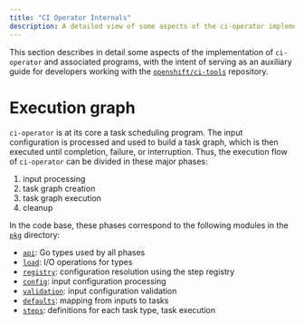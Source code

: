 ```yaml
---
title: "CI Operator Internals"
description: A detailed view of some aspects of the ci-operator implementation, intended for developers working on its source code.
---
```


This section describes in detail some aspects of the implementation of
`ci-operator` and associated programs, with the intent of serving as an
auxiliary guide for developers working with the
[`openshift/ci-tools`](https://github.com/openshift/ci-tools.git) repository.

# Execution graph

`ci-operator` is at its core a task scheduling program. The input configuration
is processed and used to build a task graph, which is then executed until
completion, failure, or interruption. Thus, the execution flow of `ci-operator`
can be divided in these major phases:

1. input processing
2. task graph creation
3. task graph execution
4. cleanup

In the code base, these phases correspond to the following modules in the
[`pkg`](https://github.com/openshift/ci-tools/tree/master/pkg) directory:

- [`api`](https://github.com/openshift/ci-tools/tree/master/pkg/api):
  Go types used by all phases
- [`load`](https://github.com/openshift/ci-tools/tree/master/pkg/load):
  I/O operations for types
- [`registry`](https://github.com/openshift/ci-tools/tree/master/pkg/registry):
  configuration resolution using the step registry
- [`config`](https://github.com/openshift/ci-tools/tree/master/pkg/config):
  input configuration processing
- [`validation`](https://github.com/openshift/ci-tools/tree/master/pkg/validation):
  input configuration validation
- [`defaults`](https://github.com/openshift/ci-tools/tree/master/pkg/defaults):
  mapping from inputs to tasks
- [`steps`](https://github.com/openshift/ci-tools/tree/master/pkg/steps):
  definitions for each task type, task execution
